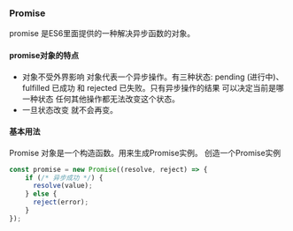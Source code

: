 ### Promise

promise 是ES6里面提供的一种解决异步函数的对象。



#### promise对象的特点

* 对象不受外界影响 对象代表一个异步操作。有三种状态: pending (进行中)、fulfilled 已成功 和 rejected 已失败。只有异步操作的结果 可以决定当前是哪一种状态 任何其他操作都无法改变这个状态。
* 一旦状态改变 就不会再变。



#### 基本用法

Promise 对象是一个构造函数。用来生成Promise实例。 创造一个Promise实例

```javascript
const promise = new Promise((resolve, reject) => {
    if (/* 异步成功 */) {
      resolve(value);    
	} else {
      reject(error);    
    }
});

```

















